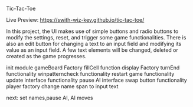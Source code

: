 Tic-Tac-Toe

Live Preview: https://swith-wiz-kev.github.io/tic-tac-toe/

In this project, the UI makes use of simple buttons and radio buttons to modify the settings, reset, and trigger some game functionalities. There is also an edit button for changing a text to an input field and modifying its value as an input field. A few text elements will be changed, deleted or created as the game progresses.

init module
gameBoard Factory
fillCell function
display Factory
turnEnd functionality
winpatterncheck functionality
restart game functionality
update interface functionality
pause AI interface
swap button functionality
player factory
change name span to input text

next: set names,pause AI, AI moves
